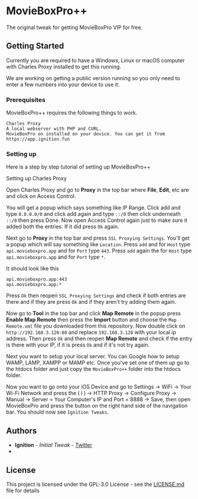 # MovieBoxPro++

The original tweak for getting MovieBoxPro VIP for free.

## Getting Started

Currently you are required to have a Windows, Linux or macOS computer with Charles Proxy installed to get this running.

We are working on getting a public version running so you only need to enter a few numbers into your device to use it.

### Prerequisites

MovieBoxPro++ requires the following things to work.

```
Charles Proxy
A local webserver with PHP and CURL.
MovieBoxPro on installed on your device. You can get it from https://app.ignition.fun
```

### Setting up

Here is a step by step tutorial of setting up MovieBoxPro++

Setting up Charles Proxy

Open Charles Proxy and go to **Proxy** in the top bar where **File**, **Edit**, etc are and click on Access Control.

You will get a popup which says something like IP Range. Click add and type  `0.0.0.0/0` and click add again and type `::/0` then click underneath `::/0` then press Done. Now open Access Control again just to make sure it added both the entries. If it did press `Ok` again.

Next go to **Proxy** in the top bar and press `SSL Proxying Settings`. You'll get a popup which will say something like `Location`.
Press `add` and for `Host` type `api.movieboxpro.app` and for `Port` type `443`.
Press `add` again the for `Host` type `api.movieboxpro.app` and for `Port` type `*`.

It should look like this
```
api.movieboxpro.app:443
api.movieboxpro.app:*
```
Press `Ok` then reopen `SSL Proxying Settings` and check if both entries are there and if they are press `Ok` and if they aren't try adding them again.

Now go to **Tool** in the top bar and click **Map Remote** in the popup press **Enable Map Remote** then press the **Import** button and choose the `Map Remote.xml` file you downloaded from this repository.
Now double click on `http://192.168.3.120:80` and replace `192.168.3.120` with your local ip address.
Then press `Ok` and then reopen **Map Remote** and check if the entry is there with your IP, if it is press `Ok` and if it's not try again.

Next you want to setup your local server.
You can Google how to setup WAMP, LAMP, XAMPP or MAMP etc.
Once you've set one of them up go to the htdocs folder and just copy the `MovieBoxPro++` folder into the htdocs folder.

Now you want to go onto your iOS Device and go to Settings -> WiFi -> Your Wi-Fi Network and press the ( i ) -> HTTP Proxy -> Configure Proxy -> Manual -> Server = Your Computer's IP and Port = 8888 -> Save, then open MovieBoxPro and press the button on the right hand side of the navigation bar. You should now see `Ignition Tweaks`.

## Authors

* **Ignition** - *Initial Tweak* - [Twitter](https://twitter.com/useignition)
* 
## License

This project is licensed under the GPL-3.0 License - see the [LICENSE.md](LICENSE.md) file for details
